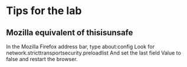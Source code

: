 # Tips for the lab

## Mozilla equivalent of thisisunsafe

In the Mozilla Firefox address bar, type about:config
Look for network.stricttransportsecurity.preloadlist
And set the last field Value to false and restart the browser.